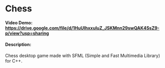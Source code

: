 # Chess
#### Video Demo: https://drive.google.com/file/d/1HuUIhxxuluZ_JSKMnn29swQAK4SsZ9-p/view?usp=sharing
#### Description:
Chess desktop game made with SFML (Simple and Fast Multimedia Library) for C++.
